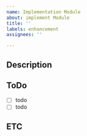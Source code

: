 ```yaml
---
name: Implementation Module
about: implement Module
title: ''
labels: enhancement
assignees: ''

---
```


## Description

## ToDo

- [ ] todo
- [ ] todo

## ETC
